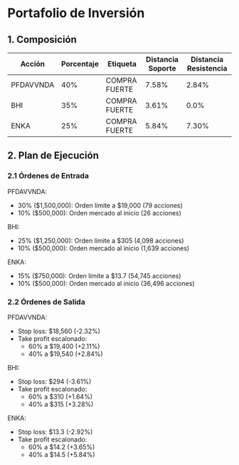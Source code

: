 # Portafolio de Inversión

## 1. Composición

| Acción | Porcentaje | Etiqueta | Distancia Soporte | Distancia Resistencia |
|--------|------------|----------|-------------------|----------------------|
| PFDAVVNDA | 40% | COMPRA FUERTE | 7.58% | 2.84% |
| BHI | 35% | COMPRA FUERTE | 3.61% | 0.0% |
| ENKA | 25% | COMPRA FUERTE | 5.84% | 7.30% |

## 2. Plan de Ejecución

### 2.1 Órdenes de Entrada

PFDAVVNDA:
- 30% ($1,500,000): Orden límite a $19,000 (79 acciones)
- 10% ($500,000): Orden mercado al inicio (26 acciones)

BHI:
- 25% ($1,250,000): Orden límite a $305 (4,098 acciones)
- 10% ($500,000): Orden mercado al inicio (1,639 acciones)

ENKA:
- 15% ($750,000): Orden límite a $13.7 (54,745 acciones)
- 10% ($500,000): Orden mercado al inicio (36,496 acciones)

### 2.2 Órdenes de Salida

PFDAVVNDA:
- Stop loss: $18,560 (-2.32%)
- Take profit escalonado:
  * 60% a $19,400 (+2.11%)
  * 40% a $19,540 (+2.84%)

BHI:
- Stop loss: $294 (-3.61%)
- Take profit escalonado:
  * 60% a $310 (+1.64%)
  * 40% a $315 (+3.28%)

ENKA:
- Stop loss: $13.3 (-2.92%)
- Take profit escalonado:
  * 60% a $14.2 (+3.65%)
  * 40% a $14.5 (+5.84%) 